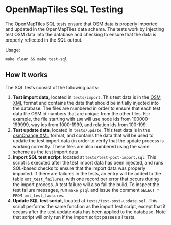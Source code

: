 
# OpenMapTiles SQL Testing

The OpenMapTiles SQL tests ensure that OSM data is properly imported and updated in the OpenMapTiles data schema.  The tests work by injecting test OSM data into the database and checking to ensure that the data is properly reflected in the SQL output. 

Usage:

`make clean && make test-sql`

## How it works

The SQL tests consist of the following parts:

 1. **Test import data**, located in `tests/import`.  This test data is in the [OSM XML](https://wiki.openstreetmap.org/wiki/OSM_XML) format and contains the data that should be initially injected into the database.  The files are numbered in order to ensure that each test data file OSM id numbers that are unique from the other files.  For example, the file starting with `100` will use node ids from 100000-199999, way ids from 1000-1999, and relation ids from 100-199.
 2. **Test update data**, located in `tests/update`.  This test data is in the [osmChange XML](https://wiki.openstreetmap.org/wiki/OsmChange) format, and contains the data that will be used to update the test import data (in order to verify that the update process is working correctly.  These files are also numbered using the same scheme as the test import data.
 3. **Import SQL test script**, located at `tests/test-post-import.sql`.  This script is executed after the test import data has been injected, and runs SQL-based checks to ensure that the import data was properly imported.  If there are failures in the tests, an entry will be added to the table `omt_test_failures`, with one record per error that occurs during the import process.  A test failure will also fail the build.  To inspect the test failure messages, run `make psql` and issue the comment `SELECT * FROM omt_test_failures`.
 4. **Update SQL test script**, located at `tests/test-post-update.sql`.  This script performs the same function as the import test script, except that it occurs after the test update data has been applied to the database.  Note that script will only run if the import script passes all tests.

